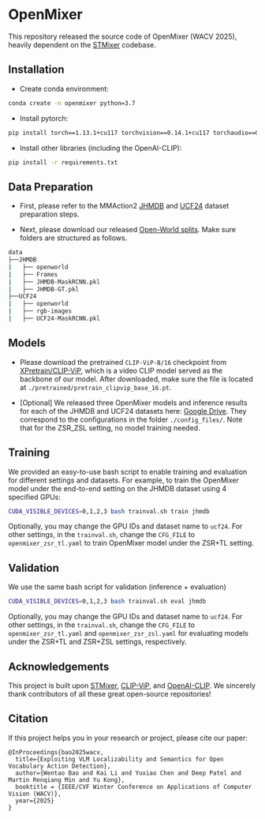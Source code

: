 # OpenMixer
This repository released the source code of OpenMixer (WACV 2025), heavily dependent on the [STMixer](https://github.com/MCG-NJU/STMixer) codebase.

## Installation
- Create conda environment:  
```bash
conda create -n openmixer python=3.7
```

- Install pytorch:  
```bash
pip install torch==1.13.1+cu117 torchvision==0.14.1+cu117 torchaudio==0.13.1 --extra-index-url https://download.pytorch.org/whl/cu117
```

- Install other libraries (including the OpenAI-CLIP):  
```bash
pip install -r requirements.txt
```

## Data Preparation
- First, please refer to the MMAction2 [JHMDB](https://github.com/open-mmlab/mmaction2/blob/main/tools/data/jhmdb/README.md) and [UCF24](https://github.com/open-mmlab/mmaction2/blob/main/tools/data/ucf101_24/README.md) dataset preparation steps.

- Next, please download our released [Open-World splits](https://drive.google.com/drive/folders/1Bu5GNsGIfYD-4u_7WMjBOWZj_3zs-HbJ?usp=sharing). Make sure folders are structured as follows.
```bash
data
├──JHMDB
|   ├── openworld
|   ├── Frames
|   ├── JHMDB-MaskRCNN.pkl
|   ├── JHMDB-GT.pkl
├──UCF24
|   ├── openworld
|   ├── rgb-images
|   ├── UCF24-MaskRCNN.pkl
```

## Models

- Please download the pretrained `CLIP-ViP-B/16` checkpoint from [XPretrain/CLIP-ViP](https://github.com/microsoft/XPretrain/tree/main/CLIP-ViP), which is a video CLIP model served as the backbone of our model. After downloaded, make sure the file is located at `./pretrained/pretrain_clipvip_base_16.pt`.

- [Optional] We released three OpenMixer models and inference results for each of the JHMDB and UCF24 datasets here: [Google Drive](https://drive.google.com/drive/folders/1MDT_jcJolNZjuZ15cdhXyJmewMyVBKUP?usp=sharing). They correspond to the configurations in the folder `./config_files/`. Note that for the ZSR_ZSL setting, no model training needed. 


## Training

We provided an easy-to-use bash script to enable training and evaluation for different settings and datasets. For example, to train the OpenMixer model under the end-to-end setting on the JHMDB dataset using 4 specified GPUs:
```bash
CUDA_VISIBLE_DEVICES=0,1,2,3 bash trainval.sh train jhmdb
```
Optionally, you may change the GPU IDs and dataset name to `ucf24`. For other settings, in the `trainval.sh`, change the `CFG_FILE` to `openmixer_zsr_tl.yaml` to train OpenMixer model under the ZSR+TL setting.


## Validation
We use the same bash script for validation (inference + evaluation)
```bash
CUDA_VISIBLE_DEVICES=0,1,2,3 bash trainval.sh eval jhmdb
```
Optionally, you may change the GPU IDs and dataset name to `ucf24`. For other settings, in the `trainval.sh`, change the `CFG_FILE` to `openmixer_zsr_tl.yaml` and `openmixer_zsr_zsl.yaml` for evaluating models under the ZSR+TL and ZSR+ZSL settings, respectively.


## Acknowledgements
This project is built upon [STMixer](https://github.com/MCG-NJU/STMixer), [CLIP-ViP](https://github.com/microsoft/XPretrain/CLIP-ViP), and [OpenAI-CLIP](https://github.com/openai/CLIP). We sincerely thank contributors of all these great open-source repositories!


## Citation

If this project helps you in your research or project, please cite
our paper:

```
@InProceedings{bao2025wacv,
  title={Exploiting VLM Localizability and Semantics for Open Vocabulary Action Detection},
  author={Wentao Bao and Kai Li and Yuxiao Chen and Deep Patel and Martin Renqiang Min and Yu Kong},
  booktitle = {IEEE/CVF Winter Conference on Applications of Computer Vision (WACV)},
  year={2025}
}
```


